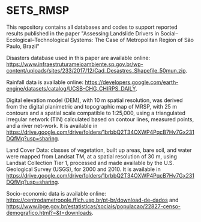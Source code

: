 # SETS_RMSP
This repository contains all databases and codes to support reported results published in the paper "Assessing Landslide Drivers in 
Social–Ecological–Technological Systems: The Case of Metropolitan Region of São Paulo, Brazil"

Disasters database used in this paper are available online: https://www.infraestruturameioambiente.sp.gov.br/wp-content/uploads/sites/233/2017/12/Cad_Desastres_Shapefile_50mun.zip. 

Rainfall data is available online: https://developers.google.com/earth-engine/datasets/catalog/UCSB-CHG_CHIRPS_DAILY. 

Digital elevation model (DEM), with 10 m spatial resolution, was derived from the digital planimetric and topographic map of MRSP, with 25 m contours and a spatial scale compatible to 1:25,000, using a triangulated irregular network (TIN) calculated based on contour lines, measured points, and a river net-work. It is available in https://drive.google.com/drive/folders/1brbbQ2T34OXWP4PqcB7Hv7Gx231DQfMq?usp=sharing.

Land Cover Data: classes of vegetation, built up areas, bare soil, and water were mapped from Landsat TM, at a spatial resolution of 30 m, using Landsat Collection Tier 1, processed and made available by the U.S. Geological Survey (USGS), for 2000 and 2010. It is available in https://drive.google.com/drive/folders/1brbbQ2T34OXWP4PqcB7Hv7Gx231DQfMq?usp=sharing.

Socio-economic data is available online: https://centrodametropole.fflch.usp.br/pt-br/download-de-dados and https://www.ibge.gov.br/estatisticas/sociais/populacao/22827-censo-demografico.html?=&t=downloads. 
